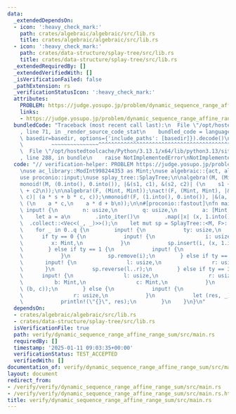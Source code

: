 ```yaml
---
data:
  _extendedDependsOn:
  - icon: ':heavy_check_mark:'
    path: crates/algebraic/algebraic/src/lib.rs
    title: crates/algebraic/algebraic/src/lib.rs
  - icon: ':heavy_check_mark:'
    path: crates/data-structure/splay-tree/src/lib.rs
    title: crates/data-structure/splay-tree/src/lib.rs
  _extendedRequiredBy: []
  _extendedVerifiedWith: []
  _isVerificationFailed: false
  _pathExtension: rs
  _verificationStatusIcon: ':heavy_check_mark:'
  attributes:
    PROBLEM: https://judge.yosupo.jp/problem/dynamic_sequence_range_affine_range_sum
    links:
    - https://judge.yosupo.jp/problem/dynamic_sequence_range_affine_range_sum
  bundledCode: "Traceback (most recent call last):\n  File \"/opt/hostedtoolcache/Python/3.13.1/x64/lib/python3.13/site-packages/onlinejudge_verify/documentation/build.py\"\
    , line 71, in _render_source_code_stat\n    bundled_code = language.bundle(stat.path,\
    \ basedir=basedir, options={'include_paths': [basedir]}).decode()\n          \
    \         ~~~~~~~~~~~~~~~^^^^^^^^^^^^^^^^^^^^^^^^^^^^^^^^^^^^^^^^^^^^^^^^^^^^^^^^^^^^^^^^^^\n\
    \  File \"/opt/hostedtoolcache/Python/3.13.1/x64/lib/python3.13/site-packages/onlinejudge_verify/languages/rust.py\"\
    , line 288, in bundle\n    raise NotImplementedError\nNotImplementedError\n"
  code: "// verification-helper: PROBLEM https://judge.yosupo.jp/problem/dynamic_sequence_range_affine_range_sum\n\
    \nuse ac_library::ModInt998244353 as Mint;\nuse algebraic::{act, algebra, monoid};\n\
    use proconio::input;\nuse splay_tree::SplayTree;\n\nalgebra!(M, (Mint, Mint));\n\
    monoid!(M, (0.into(), 0.into()), |&(s1, c1), &(s2, c2)| (\n    s1 + s2,\n    c1\
    \ + c2\n));\n\nalgebra!(F, (Mint, Mint));\nact!(F, (Mint, Mint), |&(a, b), &(s,\
    \ c)| (a * s + b * c, c));\nmonoid!(F, (1.into(), 0.into()), |&(a, b), &(c, d)|\
    \ (\n    a * c,\n    a * d + b\n));\n\n#[proconio::fastout]\nfn main() {\n   \
    \ input! {\n        n: usize,\n        q: usize,\n        a: [Mint; n],\n    }\n\
    \    let a = a\n        .into_iter()\n        .map(|x| (x, 1.into()))\n      \
    \  .collect::<Vec<(_, _)>>();\n    let mut sp = SplayTree::<M, F>::from(&a[..]);\n\
    \    for _ in 0..q {\n        input! {\n            ty: usize,\n        }\n  \
    \      if ty == 0 {\n            input! {\n                i: usize,\n       \
    \         x: Mint,\n            }\n            sp.insert(i, (x, 1.into()));\n\
    \        } else if ty == 1 {\n            input! {\n                i: usize,\n\
    \            }\n            sp.remove(i);\n        } else if ty == 2 {\n     \
    \       input! {\n                l: usize,\n                r: usize,\n     \
    \       }\n            sp.reverse(l..r);\n        } else if ty == 3 {\n      \
    \      input! {\n                l: usize,\n                r: usize,\n      \
    \          b: Mint,\n                c: Mint,\n            }\n            sp.apply(l..r,\
    \ (b, c));\n        } else {\n            input! {\n                l: usize,\n\
    \                r: usize,\n            }\n            let (res, _) = sp.prod(l..r);\n\
    \            println!(\"{}\", res);\n        }\n    }\n}\n"
  dependsOn:
  - crates/algebraic/algebraic/src/lib.rs
  - crates/data-structure/splay-tree/src/lib.rs
  isVerificationFile: true
  path: verify/dynamic_sequence_range_affine_range_sum/src/main.rs
  requiredBy: []
  timestamp: '2025-01-11 09:03:35+00:00'
  verificationStatus: TEST_ACCEPTED
  verifiedWith: []
documentation_of: verify/dynamic_sequence_range_affine_range_sum/src/main.rs
layout: document
redirect_from:
- /verify/verify/dynamic_sequence_range_affine_range_sum/src/main.rs
- /verify/verify/dynamic_sequence_range_affine_range_sum/src/main.rs.html
title: verify/dynamic_sequence_range_affine_range_sum/src/main.rs
---
```


